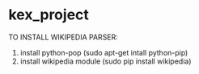 kex_project
===========
TO INSTALL WIKIPEDIA PARSER:
1. install python-pop (sudo apt-get intall python-pip)
2. install wikipedia module (sudo pip install wikipedia)

